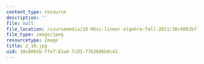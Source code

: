 ```yaml
---
content_type: resource
description: ''
file: null
file_location: /coursemedia/18-06sc-linear-algebra-fall-2011/38c6002bffe782a07c0377b3686b0c41_2_10.jpg
file_type: image/jpeg
resourcetype: Image
title: 2_10.jpg
uid: 38c6002b-ffe7-82a0-7c03-77b3686b0c41
---
```

